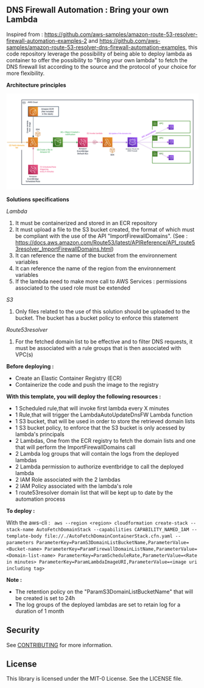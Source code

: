 ## DNS Firewall Automation : Bring your own Lambda

Inspired from : https://github.com/aws-samples/amazon-route-53-resolver-firewall-automation-examples-2 and https://github.com/aws-samples/amazon-route-53-resolver-dns-firewall-automation-examples, this code repository leverage the possibility of being able to deploy lambda as container to offer the possibility to "Bring your own lambda" to fetch the DNS firewall list according to the source and the protocol of your choice for more flexibility.

**Architecture principles**

![Architecture](img/solution.png)

**Solutions specifications**

*Lambda*
1. It must be containerized and stored in an ECR repository
2. It must upload a file to the S3 bucket created, the format of which must be compliant with the use of the API "ImportFirewallDomains". (See : https://docs.aws.amazon.com/Route53/latest/APIReference/API_route53resolver_ImportFirewallDomains.html)
3. It can reference the name of the bucket from the environnement variables
4. It can reference the name of the region from the environnement variables
5. If the lambda need to make more call to AWS Services : permissions associated to the used role must be extended

*S3*
1. Only files related to the use of this solution should be uploaded to the bucket. The bucket has a bucket policy to enforce this statement

*Route53resolver*
1. For the fetched domain list to be effective and to filter DNS requests, it must be associated with a rule groups that is then associated with VPC(s)

**Before deploying :**
- Create an Elastic Container Registry (ECR)
- Containerize the code and push the image to the registry

**With this template, you will deploy the following resources :**
- 1 Scheduled rule,that will invoke first lambda every X minutes
- 1 Rule,that will trigger the LambdaAutoUpdateDnsFW Lambda function
- 1 S3 bucket, that will be used in order to store the retrieved domain lists
- 1 S3 bucket policy, to enforce that the S3 bucket is only acessed by lambda's principals
- 2 Lambdas, One from the ECR registry to fetch the domain lists and one that will perform the ImportFirewallDomains call
- 2 Lambda log groups that will contain the logs from the deployed lambdas
- 2 Lambda permission to authorize eventbridge to call the deployed lambda
- 2 IAM Role associated with the 2 lambdas
- 2 IAM Policy associated with the lambda's role
- 1 route53resolver domain list that will be kept up to date by the automation process

**To deploy :** 

With the aws-cli : ``` aws --region <region> cloudformation create-stack --stack-name AutoFetchDomainStack --capabilities CAPABILITY_NAMED_IAM --template-body file://./AutoFetchDomainContainerStack.cfn.yaml --parameters ParameterKey=ParamS3DomainListBucketName,ParameterValue=<Bucket-name> ParameterKey=ParamFirewallDomainListName,ParameterValue=<Domain-list-name> ParameterKey=ParamScheduleRate,ParameterValue=<Rate in minutes> ParameterKey=ParamLambdaImageURI,ParameterValue=<image uri including tag>```

**Note :**
- The retention policy on the "ParamS3DomainListBucketName" that will be created is set to 24h
- The log groups of the deployed lambdas are set to retain log for a duration of 1 month

## Security

See [CONTRIBUTING](CONTRIBUTING.md#security-issue-notifications) for more information.

## License

This library is licensed under the MIT-0 License. See the LICENSE file.